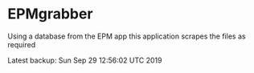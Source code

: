# EPMgrabber
Using a database from the EPM app this application scrapes the files as required


Latest backup: Sun Sep 29 12:56:02 UTC 2019
